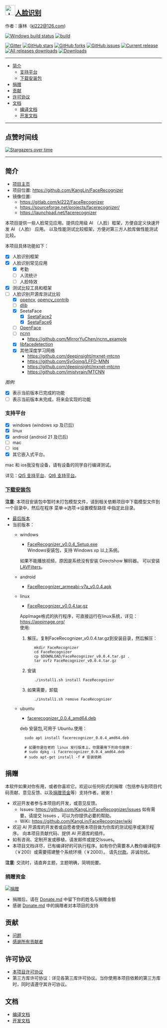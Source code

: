 ## [<img src="App/Resource/image/FaceRecognizer.ico" title="人脸识别" width="32" height="32"/>人脸识别](https://github.com/KangLin/FaceRecognizer)
作者：康林（kl222@126.com)

[![Windows build status](https://ci.appveyor.com/api/projects/status/n50nxc7d8mm9bdpb/branch/master?svg=true)](https://ci.appveyor.com/project/KangLin/facerecognizer/branch/master)
[![build](https://github.com/KangLin/FaceRecognizer/actions/workflows/build.yml/badge.svg)](https://github.com/KangLin/FaceRecognizer/actions/workflows/build.yml)

[![Gitter](https://badges.gitter.im/FaceRecognizer/community.svg)](https://gitter.im/FaceRecognizer/community?utm_source=badge&utm_medium=badge&utm_campaign=pr-badge)
[![GitHub stars](https://img.shields.io/github/stars/KangLin/FaceRecognizer)](https://github.com/KangLin/FaceRecognizer/stars)
[![GitHub forks](https://img.shields.io/github/forks/KangLin/FaceRecognizer)](https://github.com/KangLin/FaceRecognizer/forks)
[![GitHub issues](https://img.shields.io/github/issues/KangLin/FaceRecognizer)](https://github.com/KangLin/FaceRecognizer/issues)
[![Current release](https://img.shields.io/github/release/KangLin/FaceRecognizer)](https://github.com/KangLin/FaceRecognizer/releases)
[![All releases downloads](https://img.shields.io/github/downloads/KangLin/FaceRecognizer/total?label=Github%20下载量)](https://github.com/KangLin/FaceRecognizer/releases)
[![Downloads](https://img.shields.io/sourceforge/dt/FaceRecognizer.svg?label=Sourceforge%20下载量)](https://sourceforge.net/projects/FaceRecognizer/files/latest/download)

--------------------------------------------------------------------------------

- [简介](#简介)
  - [支持平台](#支持平台)
  - [下载安装包](#下载安装包)
- [捐赠](#捐赠)
- [贡献](#贡献)
- [许可协议](#许可协议)
- [文档](#文档)
  - [编译文档](docs/Build.md)
  - [开发文档](docs/Develop.md)

--------------------------------------------------------------------------------
## 点赞时间线

[![Stargazers over time](https://starchart.cc/KangLin/FaceRecognizer.svg)](https://starchart.cc/KangLin/FaceRecognizer)

--------------------------------------------------------------------------------

## 简介

- [项目主页](https://kanglin.github.io/FaceRecognizer/)
- 项目位置: https://github.com/KangLin/FaceRecognizer
- 镜像位置:
  - https://gitlab.com/kl222/FaceRecognizer
  - https://sourceforge.net/projects/facerecognizer/
  - https://launchpad.net/facerecognizer

本项目提供一些人脸常见应用。提供应用级 AI （人脸）框架，方便自定义快速开发 AI （人脸） 应用。
以及性能测试比较框架，方便对第三方人脸库做性能测试比较。

本项目具体功能如下：

- [x] 人脸识别框架
- [x] 人脸识别常见应用
  - [x] 考勤
  - [ ] 人流统计
  - [ ] 人脸特效
- [x] 测试比较工具和框架
- [ ] 人脸识别开源库测试比较
  + [x] [opencv](https://github.com/opencv/opencv), [opencv_contrib](https://github.com/opencv/opencv_contrib)
  + [ ] [dlib](https://github.com/davisking/dlib)
  + [x] SeetaFace
    - [x] [SeetaFace2](https://github.com/seetafaceengine/SeetaFace2)
    - [x] [SeetaFace6](https://github.com/SeetaFace6Open/index)
  + [ ] [OpenFace](https://github.com/TadasBaltrusaitis/OpenFace)
  + [ ] [ncnn](https://github.com/Tencent/ncnn)
    - https://github.com/MirrorYuChen/ncnn_example
  + [x] [libfacedetection](https://github.com/ShiqiYu/libfacedetection)
  + [x] 其他深度学习网络  
    - https://github.com/deepinsight/mxnet-mtcnn
    - https://github.com/SyGoing/LFFD-MNN
    - https://github.com/deepinsight/mxnet-mtcnn
    - https://github.com/imistyrain/MTCNN

*图例:*

- [x] 表示当前版本已完成的功能
- [ ] 表示当前版本未完成，将来会实现的功能

### 支持平台

+ [x] windows (windows xp 及已后)
+ [x] linux
+ [x] android (android 21 及已后)
+ [ ] mac
+ [ ] ios
+ [x] 其它嵌入式平台。
  
mac 和 ios我没有设备，请有设备的同学自行编译测试。

详见：[Qt5 支持平台](https://doc.qt.io/qt-5/supported-platforms.html)、[Qt6 支持平台](https://doc.qt.io/qt-6/supported-platforms.html)。

### [下载安装包](https://github.com/KangLin/FaceRecognizer/releases/latest)

**注意**: 本项目安装包中暂时未打包模型文件，请到相关依赖项目中下载模型文件到一个目录中，然后在程序 菜单->选项->设置模型路径 中指定此目录。

+ [最后版本](https://github.com/KangLin/FaceRecognizer/releases/latest)
+ 当前版本：
  - windows
    + [FaceRecognizer_v0.0.4_Setup.exe](https://github.com/KangLin/FaceRecognizer/releases/download/v0.0.4/FaceRecognizer_v0.0.4_Setup.exe)  
    Windows安装包，支持 Windows xp 以上系统。

    如果不能播放视频，原因是系统没有安装 Directshow 解码器。 可以安装 [LAVFilters](https://github.com/Nevcairiel/LAVFilters)。

  - android
    + [FaceRecognizer_armeabi-v7a_v0.0.4.apk](https://github.com/KangLin/FaceRecognizer/releases/download/v0.0.4/FaceRecognizer_armeabi-v7a_v0.0.4.apk)

  - linux
    + [FaceRecognizer_v0.0.4.tar.gz](https://github.com/KangLin/FaceRecognizer/releases/download/v0.0.4/FaceRecognizer_v0.0.4.tar.gz)

    AppImage格式的执行程序，可直接运行在linux系统，详见：https://appimage.org/  
    使用:    
      1. 解压。复制FaceRecognizer_v0.0.4.tar.gz到安装目录，然后解压：

                mkdir FaceRecognizer
                cd FaceRecognizer
                cp $DOWNLOAD/FaceRecognizer_v0.0.4.tar.gz .
                tar xvfz FaceRecognizer_v0.0.4.tar.gz

      2. 安装
        
                ./install1.sh install FaceRecognizer
        
      3. 如果需要，卸载
        
                ./install1.sh remove FaceRecognizer

  - ubuntu
    + [facerecognizer_0.0.4_amd64.deb](https://github.com/KangLin/FaceRecognizer/releases/download/v0.0.4/facerecognizer_0.0.4_amd64.deb)
    
    deb 安装包,可用于 Ubuntu.使用：
      
          sudo apt install facerecognizer_0.0.4_amd64.deb

          # 如要你是在老的 linux 发行版本上，你需要用下列命令替换：
          # sudo dpkg -i facerecognizer_0.0.4_amd64.deb
          # sudo apt-get install -f # 安装依赖

## 捐赠
本软件如果对你有用，或者你喜欢它。欢迎以任何形式的捐赠（包括参与到项目代码贡献、意见反馈、以及[捐赠资金](#捐赠资金)等）支持作者。谢谢！

- 欢迎开发者参与本项目的开发，或意见反馈。
  + Issues: https://github.com/KangLin/FaceRecognizer/issues
    如有需要，请提交 Issues ，可以为你提供必要的帮助。
  + WiKi: https://github.com/KangLin/FaceRecognizer/wiki
- 欢迎 AI 开源库的开发者或自愿者使用本项目做为你库的测试程序或演示程序。
  向本项目贡献代码、提供 AI 开源库的插件。
- 如有咨询、定制开发或移植，请发邮件或提交Issues。
- 本项目文档详尽，已有编译好的可执行程序。如有你仍需要本人教你编译程序（￥200）或需要搭建整个系统环境（￥2000）。
  请先[付款](#捐赠资金)。非诚勿扰。

**注意**: 交流时，请直奔主题，主题明确，简明扼要。

### 捐赠资金
[![捐赠](https://gitlab.com/kl222/RabbitCommon/-/raw/master/Src/Resource/image/Contribute.png "捐赠")](https://gitlab.com/kl222/RabbitCommon/-/raw/master/Src/Resource/image/Contribute.png "捐赠")

- 捐赠后，请在 [Donate.md](Donate.md) 中留下你的姓名与捐赠金额
- 感谢 [Donate.md](Donate.md) 中的捐赠者对本项目的支持

## 贡献

- [问题](https://github.com/KangLin/FaceRecognizer/issues)
- [感谢所有贡献者](https://github.com/KangLin/FaceRecognizer/graphs/contributors)

## 许可协议
- [本项目许可协议](License.md "License.md")
- 第三方库许可协议：详见各第三库许可协议。当你使用本项目依赖的第三方库时，同时请遵守其许可协议。

## 文档
- [编译文档](docs/Build.md)
- [开发文档](docs/Develop.md)
